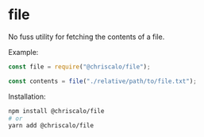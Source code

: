 # file
No fuss utility for fetching the contents of a file.

Example:

``` js
const file = require("@chriscalo/file");

const contents = file("./relative/path/to/file.txt");
```

Installation:

``` sh
npm install @chriscalo/file
# or
yarn add @chriscalo/file
```
